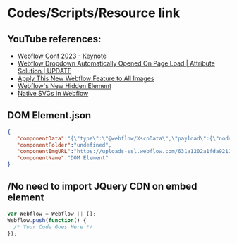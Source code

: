 # Codes/Scripts/Resource link

## YouTube references:
- [Webflow Conf 2023 - Keynote](https://www.youtube.com/live/B08dZC4HruY?si=7WnJC4yH60BMCf7l)
- [Webflow Dropdown Automatically Opened On Page Load | Attribute Solution | UPDATE](https://m.youtube.com/watch?v=s7lIWdZpVZs&feature=youtu.be)
- [Apply This New Webflow Feature to All Images](https://www.youtube.com/watch?v=nbFzcgv58Zw&pp=ygUVYXNwZWN0IHJhdGlvIHdpemFyZHJ5)
- [Webflow's New Hidden Element](https://youtu.be/qULN82RqAHw?si=lleBeb_JAy5waPio)
- [Native SVGs in Webflow](https://www.youtube.com/watch?v=vaeN5MsA63s)


## DOM Element.json
```json
{
   "componentData":"{\"type\":\"@webflow/XscpData\",\"payload\":{\"nodes\":[{\"_id\":\"6e71c0c0-8e37-3003-1f90-63a35996dddf\",\"type\":\"DOM\",\"tag\":\"div\",\"classes\":[],\"children\":[],\"data\":{\"tag\":\"\",\"attributes\":[],\"editable\":true}}],\"styles\":[],\"assets\":[],\"ix1\":[],\"ix2\":{\"interactions\":[],\"events\":[],\"actionLists\":[]}},\"meta\":{\"unlinkedSymbolCount\":0,\"droppedLinks\":0,\"dynBindRemovedCount\":0,\"dynListBindRemovedCount\":0,\"paginationRemovedCount\":0}}",
   "componentFolder":"undefined",
   "componentImgURL":"https://uploads-ssl.webflow.com/631a1202a1fda92128f7e8ae/644a5ab7cbad85038fb71efe_miss-img.svg",
   "componentName":"DOM Element"
}
```

## /No need to import JQuery CDN on embed element
```js
var Webflow = Webflow || [];
Webflow.push(function() {
  /* Your Code Goes Here */
});

```
